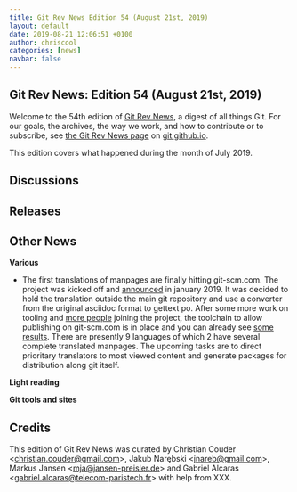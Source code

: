 ```yaml
---
title: Git Rev News Edition 54 (August 21st, 2019)
layout: default
date: 2019-08-21 12:06:51 +0100
author: chriscool
categories: [news]
navbar: false
---
```


## Git Rev News: Edition 54 (August 21st, 2019)

Welcome to the 54th edition of [Git Rev News](https://git.github.io/rev_news/rev_news/),
a digest of all things Git. For our goals, the archives, the way we work, and how to contribute or to
subscribe, see [the Git Rev News page](https://git.github.io/rev_news/rev_news/) on [git.github.io](http://git.github.io).

This edition covers what happened during the month of July 2019.

## Discussions

<!---
### General
-->

<!---
### Reviews
-->

<!---
### Support
-->

<!---
## Developer Spotlight:
-->

## Releases


## Other News

__Various__

* The first translations of manpages are finally hitting git-scm.com. The project was kicked off and [announced](https://public-inbox.org/git/1992944.NOdEsaAZKb@cayenne/) in january 2019. It was decided to hold the translation outside the main git repository and use a converter from the original asciidoc format to gettext po. After some more work on tooling and [more people](https://public-inbox.org/git/CAHtYWY4g4BYDr_z7pfS-p=aX_YkVo4HzGR1Dsytn4RkzBo0GjA@mail.gmail.com/) joining the project, the toolchain to allow publishing on git-scm.com is in place and you can already see [some results](https://git-scm.com/docs/git-add/pt_BR). There are presently 9 languages of which 2 have several complete translated manpages. The upcoming tasks are to direct prioritary translators to most viewed content and generate packages for distribution along git itself.

__Light reading__


__Git tools and sites__


## Credits

This edition of Git Rev News was curated by
Christian Couder &lt;<christian.couder@gmail.com>&gt;,
Jakub Narębski &lt;<jnareb@gmail.com>&gt;,
Markus Jansen &lt;<mja@jansen-preisler.de>&gt; and
Gabriel Alcaras &lt;<gabriel.alcaras@telecom-paristech.fr>&gt;
with help from XXX.
